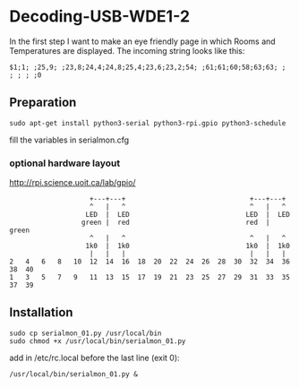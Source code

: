 # Decoding-USB-WDE1-2
In the first step I want to make an eye friendly page in which Rooms and Temperatures are displayed. 
The incoming string looks like this:
```
$1;1; ;25,9; ;23,8;24,4;24,8;25,4;23,6;23,2;54; ;61;61;60;58;63;63; ; ; ; ; ;0
```

## Preparation
```
sudo apt-get install python3-serial python3-rpi.gpio python3-schedule
```
fill the variables in serialmon.cfg

### optional hardware layout
http://rpi.science.uoit.ca/lab/gpio/
```
                    +---+---+                               +---+---+ 
                    ^   |   ^                               ^   |   ^ 
                   LED  |  LED                             LED  |  LED 
                  green |  red                             red  | green 
                    ^   |   ^                               ^   |   ^ 
                   1k0  |  1k0                             1k0  |  1k0 
                    |   |   |                               |   |   | 
2   4   6   8   10  12  14  16  18  20  22  24  26  28  30  32  34  36  38  40
1   3   5   7   9   11  13  15  17  19  21  23  25  27  29  31  33  35  37  39
```

## Installation
```
sudo cp serialmon_01.py /usr/local/bin
sudo chmod +x /usr/local/bin/serialmon_01.py
```

add in /etc/rc.local before the last line (exit 0):
```
/usr/local/bin/serialmon_01.py &
```
